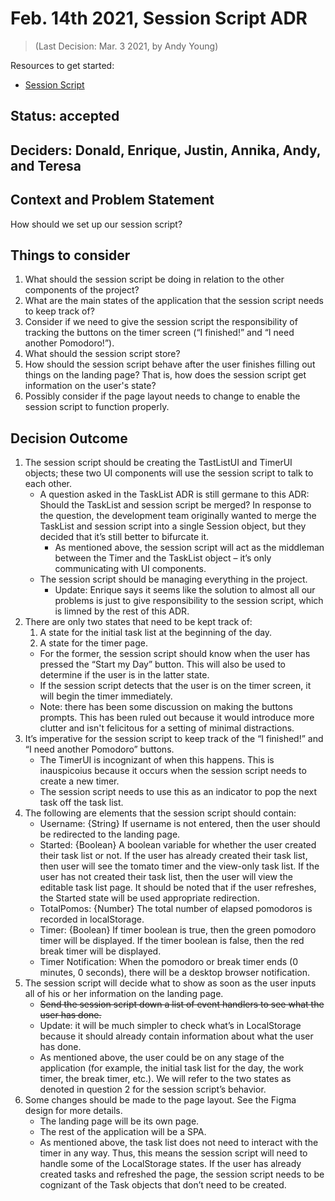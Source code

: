 # Feb. 14th 2021, Session Script ADR
> (Last Decision: Mar. 3 2021, by Andy Young)

Resources to get started:

- [Session Script](https://github.com/DonaldWolfson/cse110-w21-group29/blob/main/source/js/app.js)

## Status: accepted

## Deciders: Donald, Enrique, Justin, Annika, Andy, and Teresa

## Context and Problem Statement

How should we set up our session script?

## Things to consider

1. What should the session script be doing in relation to the other components of the project?
2. What are the main states of the application that the session script needs to keep track of?
3. Consider if we need to give the session script the responsibility of tracking the buttons on the timer screen (“I finished!” and “I need another Pomodoro!”).
4. What should the session script store?
5. How should the session script behave after the user finishes filling out things on the landing page? That is, how does the session script get information on the user's state?
6. Possibly consider if the page layout needs to change to enable the session script to function properly.

## Decision Outcome

1. The session script should be creating the TastListUI and TimerUI objects; these two UI components will use the session script to talk to each other.
    - A question asked in the TaskList ADR is still germane to this ADR: Should the TaskList and session script be merged? In response to the question, the development team originally wanted to merge the TaskList and session script into a single Session object, but they decided that it’s still better to bifurcate it.
      - As mentioned above, the session script will act as the middleman between the Timer and the TaskList object – it’s only communicating with UI components.
    - The session script should be managing everything in the project.
      - Update: Enrique says it seems like the solution to almost all our problems is just to give responsibility to the session script, which is limned by the rest of this ADR.
2. There are only two states that need to be kept track of:
   1. A state for the initial task list at the beginning of the day.
   2. A state for the timer page.
    - For the former, the session script should know when the user has pressed the “Start my Day” button. This will also be used to determine if the user is in the latter state.
    - If the session script detects that the user is on the timer screen, it will begin the timer immediately.
    - Note: there has been some discussion on making the buttons prompts. This has been ruled out because it would introduce more clutter and isn't felicitous for a setting of minimal distractions.
3. It’s imperative for the session script to keep track of the “I finished!” and “I need another Pomodoro” buttons.
    - The TimerUI is incognizant of when this happens. This is inauspicoius because it occurs when the session script needs to create a new timer.
    - The session script needs to use this as an indicator to pop the next task off the task list.
4. The following are elements that the session script should contain:
    - Username: {String} If username is not entered, then the user should be redirected to the landing page.
    - Started: {Boolean} A boolean variable for whether the user created their task list or not. If the user has already created their task list, then user will see the tomato timer and the view-only task list. If the user has not created their task list, then the user will view the editable task list page. It should be noted that if the user refreshes, the Started state will be used appropriate redirection.
    - TotalPomos: {Number} The total number of elapsed pomodoros is recorded in localStorage. 
    - Timer: {Boolean} If timer boolean is true, then the green pomodoro timer will be displayed. If the timer boolean is false, then the red break timer will be displayed.
    - Timer Notification: When the pomodoro or break timer ends (0 minutes, 0 seconds), there will be a desktop browser notification.
5. The session script will decide what to show as soon as the user inputs all of his or her information on the landing page.
    - ~~Send the session script down a list of event handlers to see what the user has done.~~
    - Update: it will be much simpler to check what’s in LocalStorage because it should already contain information about what the user has done.
    - As mentioned above, the user could be on any stage of the application (for example, the initial task list for the day, the work timer, the break timer, etc.). We will refer to the two states as denoted in question 2 for the session script’s behavior.
6. Some changes should be made to the page layout. See the Figma design for more details.
    - The landing page will be its own page.
    - The rest of the application will be a SPA.
    - As mentioned above, the task list does not need to interact with the timer in any way. Thus, this means the session script will need to handle some of the LocalStorage states. If the user has already created tasks and refreshed the page, the session script needs to be cognizant of the Task objects that don’t need to be created.
